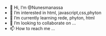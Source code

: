 - 👋 Hi, I’m @Nunesmanassa
- 👀 I’m interested in html, javascript,css,phyton
- 🌱 I’m currently learning rede, phyton, html
- 💞️ I’m looking to collaborate on ...
- 📫 How to reach me ...

<!---
Nunesmanassa/Nunesmanassa is a ✨ special ✨ repository because its `README.md` (this file) appears on your GitHub profile.
You can click the Preview link to take a look at your changes.
--->

